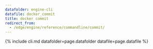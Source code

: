 ```yaml
---
datafolder: engine-cli
datafile: docker_commit
title: docker commit
redirect_from:
  - /edge/engine/reference/commandline/commit/
---
```

<!--
Sorry, but the contents of this page are automatically generated from
Docker's source code. If you want to suggest a change to the text that appears
here, you'll need to find the string by searching this repo:

https://github.com/docker/cli
-->
{% include cli.md datafolder=page.datafolder datafile=page.datafile %}
